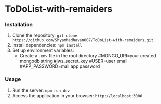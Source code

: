 ﻿# ToDoList-with-remaiders

### Installation

1. Clone the repository: `git clone https://github.com/ShyamMadhavan007/ToDoList-with-remaiders.git`
2. Install dependencies: `npm install`
3. Set up environment variables:
   - Create a `.env` file in the root directory
   #MONGO_URI=your created mongodb string
   #jws_secret_key
   #USER=user email
   #APP_PASSWORD=mail app password

### Usage

1. Run the server: `npm run dev`
2. Access the application in your browser: `http://localhost:3000`

